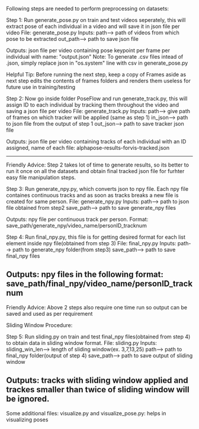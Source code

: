 Following steps are needed to perform preprocessing on datasets:

Step 1: Run generate_pose.py on train and test videos seperately, this will extract pose of each individual in a video and will save it in json file per video
File: generate_pose.py
Inputs: path--> path of videos from which pose to be extracted
        out_path--> path to save json file

Outputs: json file per video containing pose keypoint per frame per individual with name:  "output.json"
Note: To generate .csv files intead of .json, simply replace json in "os.system" line with csv in generate_pose.py

Helpful Tip: Before running the next step, keep a copy of Frames aside as next step edits the contents of frames folders and renders them useless for future use in training/testing

Step 2: Now go inside folder PoseFlow and run generate_track.py, this will assign ID to each individual by tracking them throughout the video and saving a json file per video
File: generate_track.py
Inputs: path--> give path of frames on which tracker will be applied (same as step 1)
        in_json--> path to json file from the output of step 1
        out_json--> path to save tracker json file
        
Outputs: json file per video containing tracks of each individual with an ID assigned, name of each file: alphapose-results-forvis-tracked.json

 -----------------------------------------------------------------------------------------------
Friendly Advice: Step 2 takes lot of time to generate results, so its better to run it once on all the datasets and obtain final tracked json file for furhter easy file manipulation steps.
 
 
Step 3: Run generate_npy.py, which converts json to npy file. Each npy file containes continuous tracks and as soon as tracks breaks a new file is created for same person.
File: generate_npy.py
Inputs: path--> path to json file obtained from step2
         save_path--> path to save generate_npy files

Outputs: npy file per continuous track per person. Format: save_path/generate_npy/video_name/personID_tracknum
 
 
Step 4: Run final_npy.py, this file is for getting desired format for each list element inside npy file(obtained from step 3)
File: final_npy.py
Inputs: path--> path to generate_npy folder(from step3)
         save_path--> path to save final_npy files
 
Outputs: npy files in the following format: save_path/final_npy/video_name/personID_tracknum
 ------------------------------------------------------------------------------------------------
Friendly Advice: Above 2 steps also require one time run so output can be saved and used as per requirement

Sliding Window Procedure:

Step 5: Run sliding.py on train and test final_npy files(obtained from step 4) to obtain data in sliding window format.
File: sliding.py
Inputs: sliding_win_len--> length of sliding window(ex. 3,7,13,25)
        path--> path to final_npy folder(output of step 4)
        save_path--> path to save output of sliding window

Outputs: tracks with sliding window applied and trackes smaller than twice of sliding window will be ignored.
 -------------------------------------------------------------------------------------------------
 
 Some additional files:
 visualize.py and visualize_pose.py: helps in visualizing poses 
 
 
